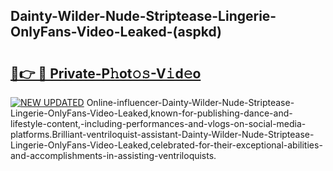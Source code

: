 ## Dainty-Wilder-Nude-Striptease-Lingerie-OnlyFans-Video-Leaked-(aspkd)


# <h2><a href="https://mediaupload.pro?-19M">🔗👉 🔴 Private-P𝚑ot𝚘𝚜-V𝚒d𝚎o</a></h2>

[![NEW UPDATED](https://i.imgur.com/0qMVB7G.gif)](https://mediaupload.pro?-19M)
Online-influencer-Dainty-Wilder-Nude-Striptease-Lingerie-OnlyFans-Video-Leaked,known-for-publishing-dance-and-lifestyle-content,-including-performances-and-vlogs-on-social-media-platforms.Brilliant-ventriloquist-assistant-Dainty-Wilder-Nude-Striptease-Lingerie-OnlyFans-Video-Leaked,celebrated-for-their-exceptional-abilities-and-accomplishments-in-assisting-ventriloquists.  